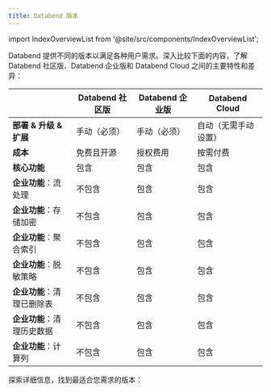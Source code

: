 ```yaml
---
title: Databend 版本
---
```


import IndexOverviewList from '@site/src/components/IndexOverviewList';

Databend 提供不同的版本以满足各种用户需求。深入比较下面的内容，了解 Databend 社区版、Databend 企业版和 Databend Cloud 之间的主要特性和差异：

|                            | Databend 社区版                               | Databend 企业版                               | Databend Cloud                                      |
| -------------------------- | --------------------------------------------- | --------------------------------------------- | --------------------------------------------------- |
| **部署 & 升级 & 扩展**     | <span class="text-orange">手动（必须）</span> | <span class="text-orange">手动（必须）</span> | <span class="text-blue">自动（无需手动设置）</span> |
| **成本**                   | <span class="text-blue">免费且开源</span>     | <span class="text-orange">授权费用</span>     | <span class="text-orange">按需付费</span>           |
| **核心功能**               | <span class="text-blue"> 包含 </span>         | <span class="text-blue"> 包含 </span>         | <span class="text-blue"> 包含 </span>               |
| **企业功能**：流处理       | <span class="text-red"> 不包含 </span>        | <span class="text-blue"> 包含 </span>         | <span class="text-blue"> 包含 </span>               |
| **企业功能**：存储加密     | <span class="text-red"> 不包含 </span>        | <span class="text-blue"> 包含 </span>         | <span class="text-blue"> 包含 </span>               |
| **企业功能**：聚合索引     | <span class="text-red"> 不包含 </span>        | <span class="text-blue"> 包含 </span>         | <span class="text-blue"> 包含 </span>               |
| **企业功能**：脱敏策略     | <span class="text-red"> 不包含 </span>        | <span class="text-blue"> 包含 </span>         | <span class="text-blue"> 包含 </span>               |
| **企业功能**：清理已删除表 | <span class="text-red"> 不包含 </span>        | <span class="text-blue"> 包含 </span>         | <span class="text-blue"> 包含 </span>               |
| **企业功能**：清理历史数据 | <span class="text-red"> 不包含 </span>        | <span class="text-blue"> 包含 </span>         | <span class="text-blue"> 包含 </span>               |
| **企业功能**：计算列       | <span class="text-red"> 不包含 </span>        | <span class="text-blue"> 包含 </span>         | <span class="text-blue"> 包含 </span>               |

探索详细信息，找到最适合您需求的版本：

<IndexOverviewList />
